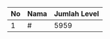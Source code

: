 | No | Nama            | Jumlah Level |
|----|-----------------|--------------|
| 1  | #    |    5959        |
